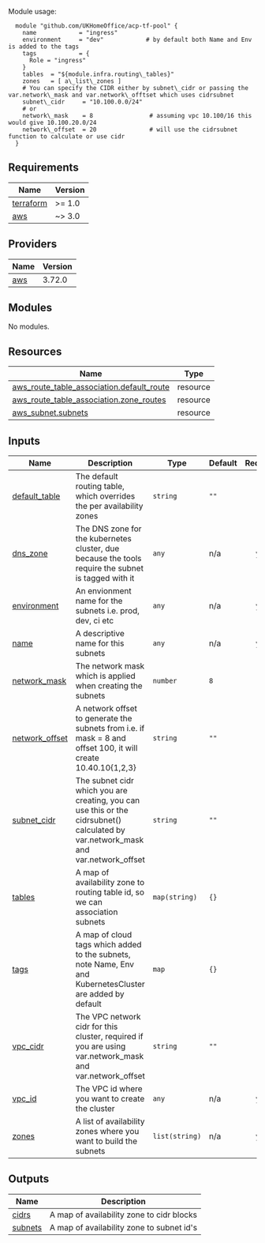 <!-- BEGIN_TF_DOCS -->
Module usage:

      module "github.com/UKHomeOffice/acp-tf-pool" {
        name            = "ingress"
        environment     = "dev"            # by default both Name and Env is added to the tags
        tags            = {
          Role = "ingress"
        }
        tables  = "${module.infra.routing\_tables}"
        zones   = [ a\_list\_zones ]
        # You can specify the CIDR either by subnet\_cidr or passing the var.network\_mask and var.network\_offtset which uses cidrsubnet
        subnet\_cidr     = "10.100.0.0/24"
        # or
        network\_mask    = 8                # assuming vpc 10.100/16 this would give 10.100.20.0/24
        network\_offset  = 20               # will use the cidrsubnet function to calculate or use cidr
      }

## Requirements

| Name | Version |
|------|---------|
| <a name="requirement_terraform"></a> [terraform](#requirement\_terraform) | >= 1.0 |
| <a name="requirement_aws"></a> [aws](#requirement\_aws) | ~> 3.0 |

## Providers

| Name | Version |
|------|---------|
| <a name="provider_aws"></a> [aws](#provider\_aws) | 3.72.0 |

## Modules

No modules.

## Resources

| Name | Type |
|------|------|
| [aws_route_table_association.default_route](https://registry.terraform.io/providers/hashicorp/aws/latest/docs/resources/route_table_association) | resource |
| [aws_route_table_association.zone_routes](https://registry.terraform.io/providers/hashicorp/aws/latest/docs/resources/route_table_association) | resource |
| [aws_subnet.subnets](https://registry.terraform.io/providers/hashicorp/aws/latest/docs/resources/subnet) | resource |

## Inputs

| Name | Description | Type | Default | Required |
|------|-------------|------|---------|:--------:|
| <a name="input_default_table"></a> [default\_table](#input\_default\_table) | The default routing table, which overrides the per availability zones | `string` | `""` | no |
| <a name="input_dns_zone"></a> [dns\_zone](#input\_dns\_zone) | The DNS zone for the kubernetes cluster, due because the tools require the subnet is tagged with it | `any` | n/a | yes |
| <a name="input_environment"></a> [environment](#input\_environment) | An envionment name for the subnets i.e. prod, dev, ci etc | `any` | n/a | yes |
| <a name="input_name"></a> [name](#input\_name) | A descriptive name for this subnets | `any` | n/a | yes |
| <a name="input_network_mask"></a> [network\_mask](#input\_network\_mask) | The network mask which is applied when creating the subnets | `number` | `8` | no |
| <a name="input_network_offset"></a> [network\_offset](#input\_network\_offset) | A network offset to generate the subnets from i.e. if mask = 8 and offset 100, it will create 10.40.10{1,2,3} | `string` | `""` | no |
| <a name="input_subnet_cidr"></a> [subnet\_cidr](#input\_subnet\_cidr) | The subnet cidr which you are creating, you can use this or the cidrsubnet() calculated by var.network\_mask and var.network\_offset | `string` | `""` | no |
| <a name="input_tables"></a> [tables](#input\_tables) | A map of availability zone to routing table id, so we can association subnets | `map(string)` | `{}` | no |
| <a name="input_tags"></a> [tags](#input\_tags) | A map of cloud tags which added to the subnets, note Name, Env and KubernetesCluster are added by default | `map` | `{}` | no |
| <a name="input_vpc_cidr"></a> [vpc\_cidr](#input\_vpc\_cidr) | The VPC network cidr for this cluster, required if you are using var.network\_mask and var.network\_offset | `string` | `""` | no |
| <a name="input_vpc_id"></a> [vpc\_id](#input\_vpc\_id) | The VPC id where you want to create the cluster | `any` | n/a | yes |
| <a name="input_zones"></a> [zones](#input\_zones) | A list of availability zones where you want to build the subnets | `list(string)` | n/a | yes |

## Outputs

| Name | Description |
|------|-------------|
| <a name="output_cidrs"></a> [cidrs](#output\_cidrs) | A map of availability zone to cidr blocks |
| <a name="output_subnets"></a> [subnets](#output\_subnets) | A map of availability zone to subnet id's |
<!-- END_TF_DOCS -->